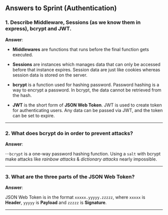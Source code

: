 <!-- Answers to the Short Answer Essay Questions go here -->
## Answers to Sprint (Authentication)

### 1. Describe Middleware, Sessions (as we know them in express), bcrypt and JWT.

**Answer**:

* **Middlewares** are functions that runs before the final function gets executed.

* **Sessions** are instances which manages data that can only be accessed before that instance expires. 
Session data are just like cookies whereas session data is stored on the server.

* **bcrypt** is a function used for hashing password. Password hashing is a way to encrypt a password. In bcrypt, the data cannot be retrieved from the hash.

* **JWT** is the short form of **JSON Web Token**. JWT is used to create token for authenticating users. Any data can be passed via JWT, and the token can be set to expire.

---


### 2. What does bcrypt do in order to prevent attacks?

**Answer**:

⋅⋅⋅`bcrypt` is a one-way password hashing function. 
Using a `salt` with bcrypt make attacks like *rainbow attacks* & *dictionary attacks* nearly impossible.

---


### 3. What are the three parts of the JSON Web Token?

**Answer**: 

JSON Web Token is in the format `xxxxx.yyyyy.zzzzz`, where `xxxxx` is **Header**, `yyyyy` is **Payload** and `zzzzz` is **Signature**.

----


